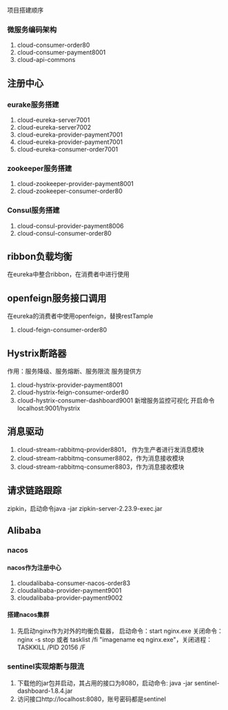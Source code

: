 项目搭建顺序

### 微服务编码架构

1. cloud-consumer-order80
2. cloud-consumer-payment8001
3. cloud-api-commons

## 注册中心

### eurake服务搭建

1. cloud-eureka-server7001
2. cloud-eureka-server7002
3. cloud-eureka-provider-payment7001
4. cloud-eureka-provider-payment7001
5. cloud-eureka-consumer-order7001

### zookeeper服务搭建

1. cloud-zookeeper-provider-payment8001
2. cloud-zookeeper-consumer-order80

### Consul服务搭建

1. cloud-consul-provider-payment8006
2. cloud-consul-consumer-order80

## ribbon负载均衡

在eureka中整合ribbon，在消费者中进行使用

## openfeign服务接口调用

在eureka的消费者中使用openfeign，替换restTample

1. cloud-feign-consumer-order80

## Hystrix断路器

作用：服务降级、服务熔断、服务限流 服务提供方

1. cloud-hystrix-provider-payment8001
2. cloud-hystrix-feign-consumer-order80
3. cloud-hystrix-consumer-dashboard9001 新增服务监控可视化 开启命令localhost:9001/hystrix

## 消息驱动

1. cloud-stream-rabbitmq-provider8801， 作为生产者进行发消息模块
2. cloud-stream-rabbitmq-consumer8802，作为消息接收模块
3. cloud-stream-rabbitmq-consumer8803，作为消息接收模块

## 请求链路跟踪

zipkin，启动命令java -jar zipkin-server-2.23.9-exec.jar

## Alibaba
### nacos
#### nacos作为注册中心
1. cloudalibaba-consumer-nacos-order83
2. cloudalibaba-provider-payment9001
3. cloudalibaba-provider-payment9002

#### 搭建nacos集群
1. 先启动nginx作为对外的均衡负载器，
启动命令：start nginx.exe
关闭命令：nginx -s stop 或者 tasklist /fi "imagename eq nginx.exe"，关闭进程：TASKKILL /PID 20156 /F

### sentinel实现熔断与限流
1. 下载他的jar包并启动，其占用的接口为8080，启动命令: java -jar sentinel-dashboard-1.8.4.jar
2. 访问接口http://localhost:8080，账号密码都是sentinel

